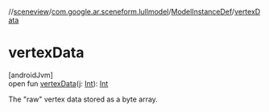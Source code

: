 //[sceneview](../../../index.md)/[com.google.ar.sceneform.lullmodel](../index.md)/[ModelInstanceDef](index.md)/[vertexData](vertex-data.md)

# vertexData

[androidJvm]\
open fun [vertexData](vertex-data.md)(j: [Int](https://kotlinlang.org/api/latest/jvm/stdlib/kotlin/-int/index.html)): [Int](https://kotlinlang.org/api/latest/jvm/stdlib/kotlin/-int/index.html)

The "raw" vertex data stored as a byte array.
